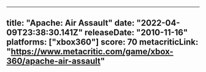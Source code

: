 
---
title: "Apache: Air Assault"
date: "2022-04-09T23:38:30.141Z"
releaseDate: "2010-11-16"
platforms: ["xbox360"]
score: 70
metacriticLink: "https://www.metacritic.com/game/xbox-360/apache-air-assault"
---
